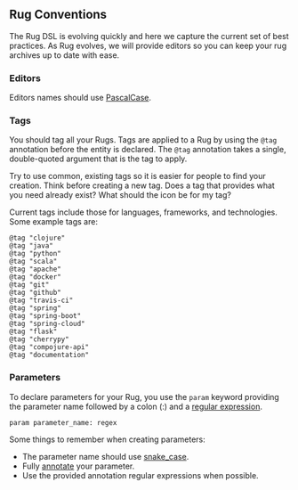 ## Rug Conventions

The Rug DSL is evolving quickly and here we capture the current set of
best practices.  As Rug evolves, we will provide editors so you can
keep your rug archives up to date with ease.

### Editors

Editors names should use [PascalCase][pascal].

[pascal]: https://en.wikipedia.org/wiki/PascalCase

### Tags

You should tag all your Rugs.  Tags are applied to a Rug by using the
`@tag` annotation before the entity is declared.  The `@tag`
annotation takes a single, double-quoted argument that is the tag to
apply.

Try to use common, existing tags so it is easier for people to find
your creation.  Think before creating a new tag.  Does a tag that
provides what you need already exist?  What should the icon be for my
tag?

Current tags include those for languages, frameworks, and
technologies.  Some example tags are:

```
@tag "clojure"
@tag "java"
@tag "python"
@tag "scala"
@tag "apache"
@tag "docker"
@tag "git"
@tag "github"
@tag "travis-ci"
@tag "spring"
@tag "spring-boot"
@tag "spring-cloud"
@tag "flask"
@tag "cherrypy"
@tag "compojure-api"
@tag "documentation"
```

### Parameters

To declare parameters for your Rug, you use the `param` keyword
providing the parameter name followed by a colon (:) and a [regular
expression][regex].

```
param parameter_name: regex
```

Some things to remember when creating parameters:

-   The parameter name should use [snake_case][snake].
-   Fully [annotate][annotations] your parameter.
-   Use the provided annotation regular expressions when possible.

[regex]: https://docs.oracle.com/javase/tutorial/essential/regex/
[snake]: https://en.wikipedia.org/wiki/Snake_case
[annotations]: http://docs.atomist.com/reference-docs/rug-editors/#annotations
